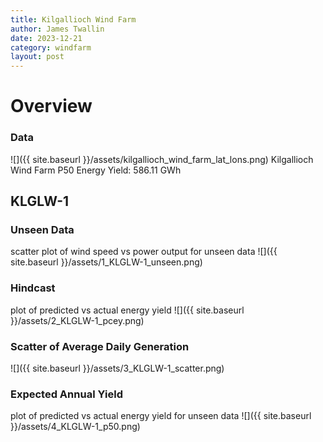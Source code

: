 ```yaml
---
title: Kilgallioch Wind Farm
author: James Twallin
date: 2023-12-21
category: windfarm
layout: post
---
```

# Overview

### Data

![]({{ site.baseurl }}/assets/kilgallioch_wind_farm_lat_lons.png)
Kilgallioch Wind Farm P50 Energy Yield: 586.11 GWh

KLGLW-1
-------------
### Unseen Data 
scatter plot of wind speed vs power output for unseen data
![]({{ site.baseurl }}/assets/1_KLGLW-1_unseen.png)
### Hindcast 
plot of predicted vs actual energy yield
![]({{ site.baseurl }}/assets/2_KLGLW-1_pcey.png)
### Scatter of Average Daily Generation 

![]({{ site.baseurl }}/assets/3_KLGLW-1_scatter.png)
### Expected Annual Yield 
plot of predicted vs actual energy yield for unseen data
![]({{ site.baseurl }}/assets/4_KLGLW-1_p50.png)

